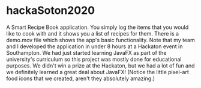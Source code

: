 # hackaSoton2020
A Smart Recipe Book application. You simply log the items that you would like to cook with and it shows you a list of recipes for them. There is a demo.mov file which shows the app's basic functionality. Note that my team and I developed the application in under 8 hours at a Hackaton event in Southampton. We had just started learning JavaFX as part of the university's curriculum so this project was mostly done for educational purposes. We didn't win a prize at the Hackaton, but we had a lot of fun and we definitely learned a great deal about JavaFX! (Notice the little pixel-art food icons that we created, aren't they absolutely amazing.)  
